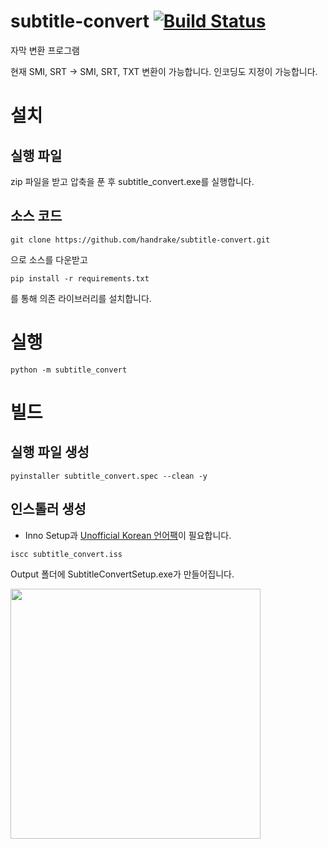 # subtitle-convert [![Build Status](https://travis-ci.org/handrake/subtitle-convert.svg?branch=master)](https://travis-ci.org/handrake/subtitle-convert)
자막 변환 프로그램

현재 SMI, SRT -> SMI, SRT, TXT 변환이 가능합니다. 인코딩도 지정이 가능합니다.

# 설치

## 실행 파일
zip 파일을 받고 압축을 푼 후 subtitle_convert.exe를 실행합니다.

## 소스 코드
```
git clone https://github.com/handrake/subtitle-convert.git
```
으로 소스를 다운받고

```
pip install -r requirements.txt
```

를 통해 의존 라이브러리를 설치합니다.

# 실행

```
python -m subtitle_convert
```

# 빌드

## 실행 파일 생성

```
pyinstaller subtitle_convert.spec --clean -y
```

## 인스톨러 생성

* Inno Setup과 [Unofficial Korean 언어팩](https://github.com/jrsoftware/issrc/blob/master/Files/Languages/Unofficial/Korean.isl)이 필요합니다.

```
iscc subtitle_convert.iss
```

Output 폴더에 SubtitleConvertSetup.exe가 만들어집니다.

<img src="https://i.imgur.com/nIUM5UO.png" width="400">
